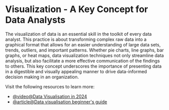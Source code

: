 # Visualization - A Key Concept for Data Analysts

The visualization of data is an essential skill in the toolkit of every data analyst. This practice is about transforming complex raw data into a graphical format that allows for an easier understanding of large data sets, trends, outliers, and important patterns. Whether pie charts, line graphs, bar graphs, or heat maps, data visualization techniques not only streamline data analysis, but also facilitate a more effective communication of the findings to others. This key concept underscores the importance of presenting data in a digestible and visually appealing manner to drive data-informed decision making in an organization.

Visit the following resources to learn more:

- [@video@Data Visualisation in 2024](https://www.youtube.com/watch?v=loYuxWSsLNc)
- [@article@Data visualisation beginner's guide](https://www.tableau.com/en-gb/learn/articles/data-visualization)